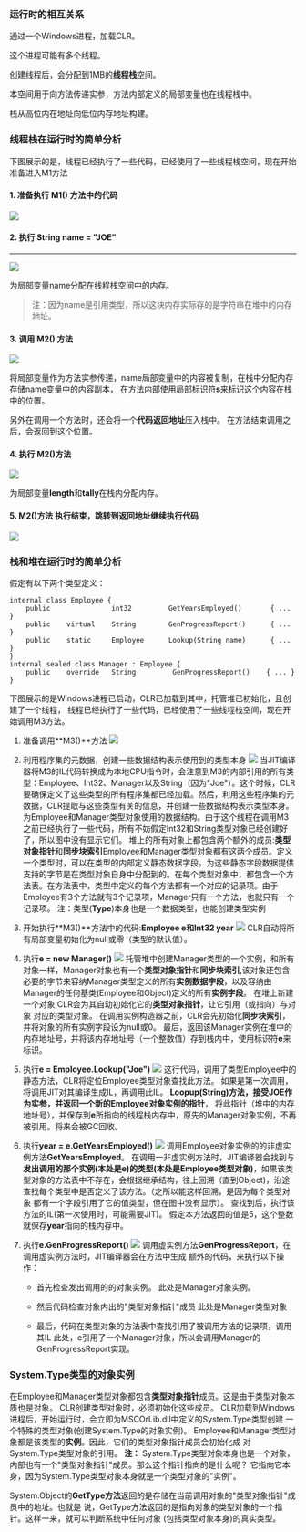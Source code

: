 ### 运行时的相互关系

通过一个Windows进程，加载CLR。

这个进程可能有多个线程。

创建线程后，会分配到1MB的**线程栈**空间。

本空间用于向方法传递实参，方法内部定义的局部变量也在线程栈中。

栈从高位内在地址向低位内存地址构建。

### 线程栈在运行时的简单分析 

下图展示的是，线程已经执行了一些代码，已经使用了一些线程栈空间，现在开始准备进入M1方法

#### 1. 准备执行 **M1()** 方法中的代码


![](./images/clr&stack/4-2.jpg)

#### 2. 执行 **String name = "JOE"**
---

![](./images/clr&stack/4-3.jpg)

为局部变量name分配在线程栈空间中的内存。

>注：因为name是引用类型，所以这块内存实际存的是字符串在堆中的内存地址。

#### 3. 调用 **M2()** 方法


![](./images/clr&stack/4-4.jpg)

将局部变量作为方法实参传递，name局部变量中的内容被复制，在栈中分配内存存储name变量中的内容副本，
在方法内部使用局部标识符**s**来标识这个内容在栈中的位置。

另外在调用一个方法时，还会将一个**代码返回地址**压入栈中。
在方法结束调用之后，会返回到这个位置。

#### 4. 执行 **M2()方法**

 
![](./images/clr&stack/4-5.jpg)

为局部变量**length**和**tally**在栈内分配内存。

#### 5. **M2()方法** 执行结束，跳转到返回地址继续执行代码

![](./images/clr&stack/4-2.jpg)

### 栈和堆在运行时的简单分析

假定有以下两个类型定义：
```
internal class Employee {
    public               int32         GetYearsEmployed()       { ... }
    public    virtual    String        GenProgressReport()      { ... }
    public    static     Employee      Lookup(String name)      { ... }    
}
internal sealed class Manager : Employee { 
    public    override   String         GenProgressReport()    { ... }
}    
```
下图展示的是Windows进程已启动，CLR已加载到其中，托管堆已初始化，且创建了一个线程，
线程已经执行了一些代码，已经使用了一些线程栈空间，现在开始调用M3方法。

1. 准备调用**M3()**方法
![](./images/clr&stack/4-6.jpg)

2. 利用程序集的元数据，创建一些数据结构表示使用到的类型本身
![](./images/clr&stack/4-7.jpg)
当JIT编译器将M3的IL代码转换成为本地CPU指令时，会注意到M3的内部引用的所有类型：Employee、Int32、Manager以及String（因为"Joe"）。这个时候，CLR要确保定义了这些类型的所有程序集都已经加载。然后，利用这些程序集的元数据，CLR提取与这些类型有关的信息，并创建一些数据结构表示类型本身。
为Employee和Manager类型对象使用的数据结构。由于这个线程在调用M3之前已经执行了一些代码，所有不妨假定Int32和String类型对象已经创建好了，所以图中没有显示它们。
堆上的所有对象上都包含两个额外的成员:**类型对象指针**和**同步块索引**Employee和Manager类型对象都有这两个成员。定义一个类型时，可以在类型的内部定义静态数据字段。为这些静态字段数据提供支持的字节是在类型对象自身中分配到的。在每个类型对象中，都包含一个方法表。在方法表中，类型中定义的每个方法都有一个对应的记录项。由于Employee有3个方法就有3个记录项，Manager只有一个方法，也就只有一个记录项。
注：类型(**Type**)本身也是一个数据类型，也能创建类型实例

3. 开始执行**M3()**方法中的代码:**Employee e和Int32 year**
![](./images/clr&stack/4-8.jpg)
CLR自动将所有局部变量初始化为null或零（类型的默认值）。

4. 执行**e = new Manager()**
![](./images/clr&stack/4-9.jpg)
托管堆中创建Manager类型的一个实例，和所有对象一样，Manager对象也有一个**类型对象指针**和**同步块索引**,该对象还包含必要的字节来容纳Manager类型定义的所有**实例数据字段**，以及容纳由Manager的任何基类(Employee和Object)定义的所有**实例字段**。
在堆上新建一个对象,CLR会为其自动初始化它的**类型对象指针**，让它引用（或指向）与对象
对应的类型对象。
在调用实例构造器之前，CLR会先初始化**同步块索引**，并将对象的所有实例字段设为null或0。
最后，返回该Manager实例在堆中的内存地址号，并将该内存地址号（一个整数值）存到栈内中，使用标识符**e**来标识。

5. 执行**e = Employee.Lookup("Joe")**
![](./images/clr&stack/4-10.jpg)
这行代码，调用了类型Employee中的静态方法，CLR将定位Employee类型对象查找此方法。
如果是第一次调用，将调用JIT对其编译生成IL，再调用此IL。
**Loopup(String)**方法，接受JOE作为实参，并返回一个新的**Employee对象实例的指针**，
将此指针（堆中的内存地址号），并保存到**e**所指向的线程栈内存中，原先的Manager对象实例，不再被引用。将来会被GC回收。

6. 执行**year = e.GetYearsEmployed()**
![](./images/clr&stack/4-11.jpg)
调用Employee对象实例的的非虚实例方法**GetYearsEmployed**。
在调用一非虚实例方法时，JIT编译器会找到与**发出调用的那个实例(本处是e)的类型(本处是Employee类型对象)**，如果该类型对象的方法表中不存在，会根据继承结构，往上回溯（直到Object)，沿途查找每个类型中是否定义了该方法。（之所以能这样回溯，是因为每个类型对象
都有一个字段引用了它的值类型，但在图中没有显示）。
查找到后，执行该方法的IL(第一次使用时，可能需要JIT)。
假定本方法返回的值是5，这个整数就保存**year**指向的栈内存中。

7. 执行**e.GenProgressReport()**
![](./images/clr&stack/4-12.jpg)
调用虚实例方法**GenProgressReport**，在调用虚实例方法时，JIT编译器会在方法中生成
额外的代码，来执行以下操作：
	* 首先检查发出调用的的对象实例。
此处是Manager对象实例。

    * 然后代码检查对象内出的"类型对象指针"成员
此处是Manager类型对象

	* 最后，代码在类型对象的方法表中查找引用了被调用方法的记录项，调用其IL
此处，e引用了一个Manager对象，所以会调用Manager的GenProgressReport实现。

### System.Type类型的对象实例

在Employee和Manager类型对象都包含**类型对象指针**成员。这是由于类型对象本质也是对象。
CLR创建类型对象时，必须初始化这些成员。
CLR加载到Windows进程后，开始运行时，会立即为MSCOrLib.dll中定义的System.Type类型创建
一个特殊的类型对象(创建System.Type的对象实例)。
Employee和Manager类型对象都是该类型的**实例**。因此，它们的类型对象指针成员会初始化成
对System.Type类型对象的引用。
**注：**
System.Type类型对象本身也是一个对象，内部也有一个"类型对象指针"成员。那么这个指针指向的是什么呢？
它指向它本身，因为System.Type类型对象本身就是一个类型对象的"实例"。

System.Object的**GetType方法**返回的是存储在当前调用对象的"类型对象指针"成员中的地址。也就是
说，GetType方法返回的是指向对象的类型对象的一个指针。这样一来，就可以判断系统中任何对象
(包括类型对象本身)的真实类型。
